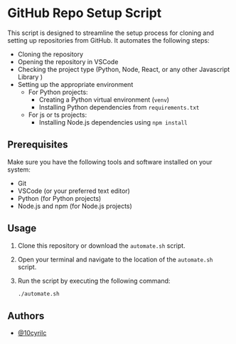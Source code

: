 # GitHub Repo Setup Script

This script is designed to streamline the setup process for cloning and setting up repositories from GitHub. It automates the following steps:

- Cloning the repository
- Opening the repository in VSCode
- Checking the project type (Python, Node, React, or any other Javascript Library )
- Setting up the appropriate environment
  - For Python projects:
    - Creating a Python virtual environment (`venv`)
    - Installing Python dependencies from `requirements.txt`
  - For js or ts projects:
    - Installing Node.js dependencies using `npm install`

## Prerequisites

Make sure you have the following tools and software installed on your system:

- Git
- VSCode (or your preferred text editor)
- Python (for Python projects)
- Node.js and npm (for Node.js projects)

## Usage

1. Clone this repository or download the `automate.sh` script.

2. Open your terminal and navigate to the location of the `automate.sh` script.

3. Run the script by executing the following command:

   ```bash
   ./automate.sh
   ```

## Authors

- [@10cyrilc](https://www.github.com/10cyrilc)
